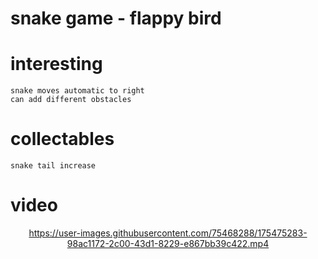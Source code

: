 

# snake game - flappy bird

# interesting 
	snake moves automatic to right
	can add different obstacles
# collectables
	snake tail increase
# video

<div align="center">

https://user-images.githubusercontent.com/75468288/175475283-98ac1172-2c00-43d1-8229-e867bb39c422.mp4
</div>



